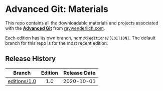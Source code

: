 # Advanced Git: Materials

This repo contains all the downloadable materials and projects associated with the **[Advanced Git](https://www.raywenderlich.com/books/advanced-git/)** from [raywenderlich.com](https://www.raywenderlich.com).

Each edition has its own branch, named `editions/[EDITION]`. The default branch for this repo is for the most recent edition.

## Release History

| Branch                                                                            | Edition | Release Date |
| --------------------------------------------------------------------------------- |:-------:|:------------:|
| [editions/1.0](https://github.com/raywenderlich/agit-materials/tree/editions/1.0) | 1.0     | 2020-10-01   |

